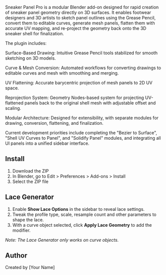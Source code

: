 Sneaker Panel Pro is a modular Blender add-on designed for rapid creation of sneaker panel geometry directly on 3D surfaces. It enables footwear designers and 3D artists to sketch panel outlines using the Grease Pencil, convert them to editable curves, generate mesh panels, flatten them with accurate UV mapping, and re-project the geometry back onto the 3D sneaker shell for finalization.

The plugin includes:

Surface-Based Drawing: Intuitive Grease Pencil tools stabilized for smooth sketching on 3D models.

Curve & Mesh Conversion: Automated workflows for converting drawings to editable curves and mesh with smoothing and merging.

UV Flattening: Accurate barycentric projection of mesh panels to 2D UV space.

Reprojection System: Geometry Nodes-based system for projecting UV-flattened panels back to the original shell mesh with adjustable offset and scaling.

Modular Architecture: Designed for extensibility, with separate modules for drawing, conversion, flattening, and finalization.

Current development priorities include completing the "Bezier to Surface", "Shell UV Curves to Panel", and "Solidify Panel" modules, and integrating all UI panels into a unified sidebar interface.

## Install
1. Download the ZIP
2. In Blender, go to Edit > Preferences > Add-ons > Install
3. Select the ZIP file

## Lace Generator
1. Enable **Show Lace Options** in the sidebar to reveal lace settings.
2. Tweak the profile type, scale, resample count and other parameters to shape the lace.
3. With a curve object selected, click **Apply Lace Geometry** to add the modifier.

*Note: The Lace Generator only works on curve objects.*

## Author
Created by [Your Name]
